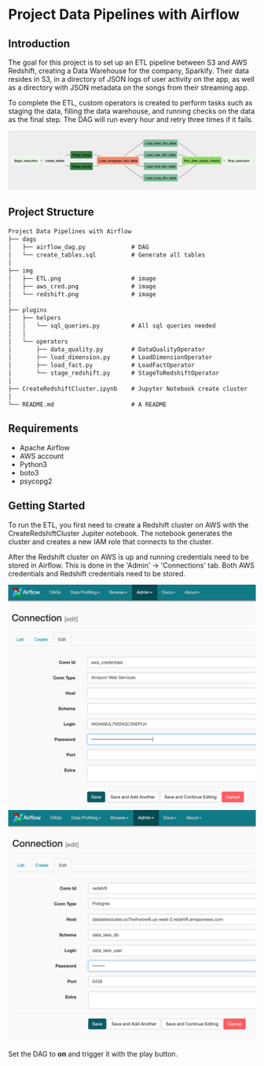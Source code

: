 
# Project Data Pipelines with Airflow

## Introduction
The goal for this project is to set up an ETL pipeline between
S3 and AWS Redshift, creating a Data Warehouse for the company, Sparkify. Their data resides in S3, in a directory of JSON logs of user activity on the app, as well as a directory with JSON metadata on the songs from their streaming app.

To complete the ETL, custom operators is created to perform tasks such as staging the data, filling the data warehouse, and running checks on the data as the final step. The DAG will run every hour and retry three times if it fails.

![Dag in Airflow](img/ETL.png)


## Project Structure

```
Project Data Pipelines with Airflow
├── dags
│   ├── airflow_dag.py             # DAG
│   └── create_tables.sql          # Generate all tables
│
├── img
│   ├── ETL.png                    # image
│   ├── aws_cred.png               # image
│   └── redshift.png               # image
│
├── plugins            
│   ├── helpers
│   │   └── sql_queries.py         # All sql queries needed
│   │
│   └── operators
│       ├── data_quality.py        # DataQualityOperator
│       ├── load_dimension.py      # LoadDimensionOperator
│       ├── load_fact.py           # LoadFactOperator
│       └── stage_redshift.py      # StageToRedshiftOperator
│
├── CreateRedshiftCluster.ipynb    # Jupyter Notebook create cluster
│
└── README.md                      # A README
```

## Requirements
* Apache Airflow
* AWS account
* Python3
* boto3
* psycopg2


## Getting Started
To run the ETL, you first need to create a Redshift cluster on AWS with the CreateRedshiftCluster Jupiter notebook. The notebook generates the cluster and creates a new IAM role that connects to the cluster.

After the Redshift cluster on AWS is up and running credentials need to be stored in Airflow. This is done in the 'Admin' -> 'Connections' tab. Both AWS credentials and Redshift credentials need to be stored.


![aws_cred](img/aws_cred.png)
![aws_cred](img/redshift.png)

Set the DAG to **on** and trigger it with the play button.

